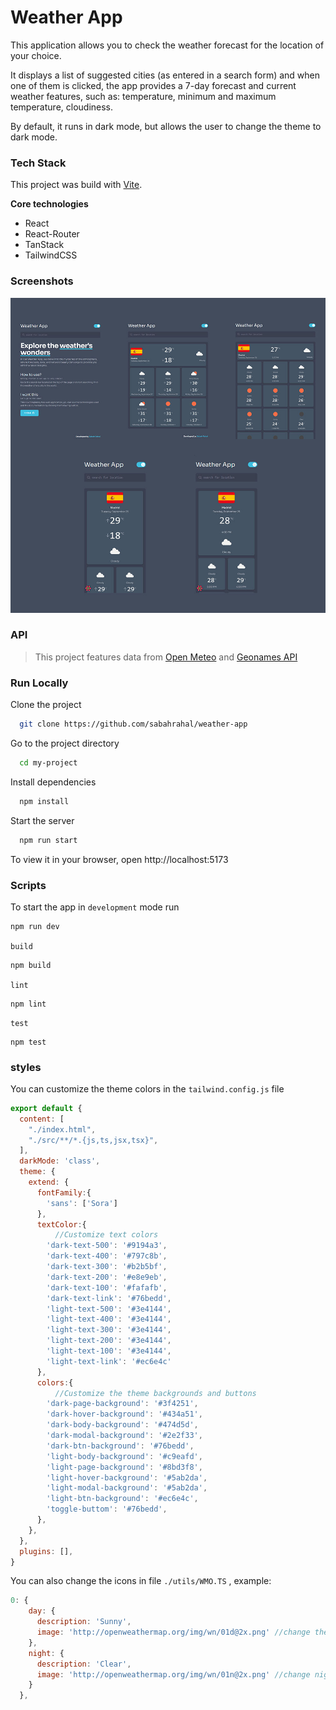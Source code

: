 
# Weather App

This application allows you to check the weather forecast for the location of your choice.

It displays a list of suggested cities (as entered in a search form) and when one of them is clicked, the app provides a 7-day forecast and current weather features, such as: temperature, minimum and maximum temperature, cloudiness.

By default, it runs in dark mode, but allows the user to change the theme to dark mode.



### Tech Stack

This project was build with [Vite](https://vitejs.dev/guide/).

**Core technologies** 
* React 
* React-Router 
* TanStack 
* TailwindCSS 


### Screenshots

![App Screenshot](/public/screenshot.jpg)


### API

> This project features data from [Open Meteo](https://open-meteo.com/) and [Geonames API](http://www.geonames.org/)

### Run Locally

Clone the project

```bash
  git clone https://github.com/sabahrahal/weather-app
```

Go to the project directory

```bash
  cd my-project
```

Install dependencies

```bash
  npm install
```

Start the server

```bash
  npm run start
```

To view it in your browser, open http://localhost:5173
### Scripts

To start the app in `development` mode run
```bash
npm run dev
```

`build`
```bash
npm build
```

`lint`
```
npm lint
```

`test`
```
npm test
```



### styles

You can customize the theme colors in the `tailwind.config.js` file

```javascript
export default {
  content: [
    "./index.html",
    "./src/**/*.{js,ts,jsx,tsx}",
  ],
  darkMode: 'class',
  theme: {
    extend: {
      fontFamily:{
        'sans': ['Sora']
      },
      textColor:{
          //Customize text colors
        'dark-text-500': '#9194a3',
        'dark-text-400': '#797c8b',
        'dark-text-300': '#b2b5bf',
        'dark-text-200': '#e8e9eb',
        'dark-text-100': '#fafafb',
        'dark-text-link': '#76bedd',
        'light-text-500': '#3e4144',
        'light-text-400': '#3e4144',
        'light-text-300': '#3e4144',
        'light-text-200': '#3e4144',
        'light-text-100': '#3e4144',
        'light-text-link': '#ec6e4c'
      },
      colors:{
          //Customize the theme backgrounds and buttons
        'dark-page-background': '#3f4251',
        'dark-hover-background': '#434a51', 
        'dark-body-background': '#474d5d',
        'dark-modal-background': '#2e2f33',
        'dark-btn-background': '#76bedd',
        'light-body-background': '#c9eafd',
        'light-page-background': '#8bd3f8',
        'light-hover-background': '#5ab2da',
        'light-modal-background': '#5ab2da',
        'light-btn-background': '#ec6e4c',
        'toggle-buttom': '#76bedd',
      },
    },
  },
  plugins: [],
}
```

You can also change the icons in file `./utils/WMO.TS` , example: 

```javascript
0: {
    day: {
      description: 'Sunny',
      image: 'http://openweathermap.org/img/wn/01d@2x.png' //change the day icon
    },
    night: {
      description: 'Clear',
      image: 'http://openweathermap.org/img/wn/01n@2x.png' //change night icon
    }
  },
```


